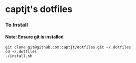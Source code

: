 # captjt's dotfiles

### To Install

#### Note: Ensure git is installed

```shell
git clone git@github.com:captjt/dotfiles.git ~/.dotfiles
cd ~/.dotfiles
./install.sh
```
